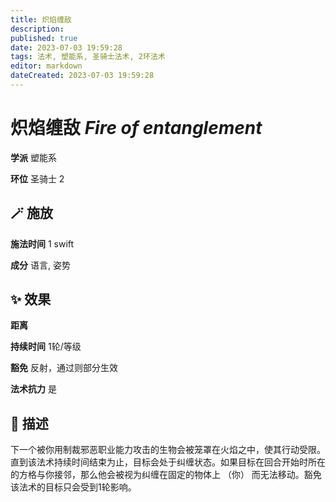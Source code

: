 ```yaml
---
title: 炽焰缠敌
description: 
published: true
date: 2023-07-03 19:59:28
tags: 法术, 塑能系, 圣骑士法术, 2环法术
editor: markdown
dateCreated: 2023-07-03 19:59:28
---
```


# **炽焰缠敌** *Fire of entanglement*

**学派** 塑能系 

**环位** 圣骑士 2

## 🪄 施放

**施法时间** 1 swift

**成分** 语言, 姿势

## ✨ 效果  

**距离**   

**持续时间** 1轮/等级 

**豁免** 反射，通过则部分生效

**法术抗力** 是

## 📖 描述

下一个被你用制裁邪恶职业能力攻击的生物会被笼罩在火焰之中，使其行动受限。直到该法术持续时间结束为止，目标会处于纠缠状态。如果目标在回合开始时所在的方格与你接邻，那么他会被视为纠缠在固定的物体上 （你） 而无法移动。豁免该法术的目标只会受到1轮影响。
    